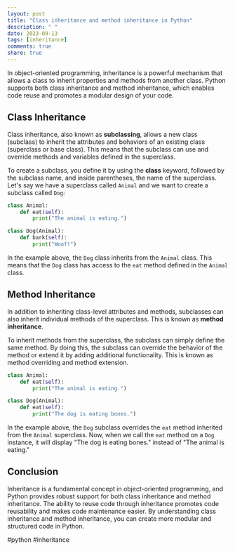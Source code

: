 ```yaml
---
layout: post
title: "Class inheritance and method inheritance in Python"
description: " "
date: 2023-09-13
tags: [inheritance]
comments: true
share: true
---
```


In object-oriented programming, inheritance is a powerful mechanism that allows a class to inherit properties and methods from another class. Python supports both class inheritance and method inheritance, which enables code reuse and promotes a modular design of your code.

## Class Inheritance

Class inheritance, also known as **subclassing**, allows a new class (subclass) to inherit the attributes and behaviors of an existing class (superclass or base class). This means that the subclass can use and override methods and variables defined in the superclass.

To create a subclass, you define it by using the **class** keyword, followed by the subclass name, and inside parentheses, the name of the superclass. Let's say we have a superclass called `Animal` and we want to create a subclass called `Dog`:

```python
class Animal:
    def eat(self):
        print("The animal is eating.")

class Dog(Animal):
    def bark(self):
        print("Woof!")
```

In the example above, the `Dog` class inherits from the `Animal` class. This means that the `Dog` class has access to the `eat` method defined in the `Animal` class.

## Method Inheritance

In addition to inheriting class-level attributes and methods, subclasses can also inherit individual methods of the superclass. This is known as **method inheritance**.

To inherit methods from the superclass, the subclass can simply define the same method. By doing this, the subclass can override the behavior of the method or extend it by adding additional functionality. This is known as method overriding and method extension.

```python
class Animal:
    def eat(self):
        print("The animal is eating.")

class Dog(Animal):
    def eat(self):
        print("The dog is eating bones.")
```

In the example above, the `Dog` subclass overrides the `eat` method inherited from the `Animal` superclass. Now, when we call the `eat` method on a `Dog` instance, it will display "The dog is eating bones." instead of "The animal is eating."

## Conclusion

Inheritance is a fundamental concept in object-oriented programming, and Python provides robust support for both class inheritance and method inheritance. The ability to reuse code through inheritance promotes code reusability and makes code maintenance easier. By understanding class inheritance and method inheritance, you can create more modular and structured code in Python.

#python #inheritance